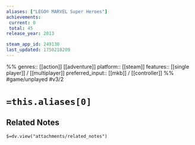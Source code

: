```yaml
---
aliases: ["LEGO® MARVEL Super Heroes"]
achievements:
 current: 0
 total: 45
release_year: 2013

steam_app_id: 249130
last_updated: 1750218209
---
```

%%
genres:: [[action]] [[adventure]]
platform:: [[steam]]
features:: [[single player]] / [[multiplayer]]
preferred_input:: [[mkb]] / [[controller]]
%%
#game/unplayed
#v3/2

# `=this.aliases[0]`
## Related Notes
`$=dv.view("attachments/related_notes")`